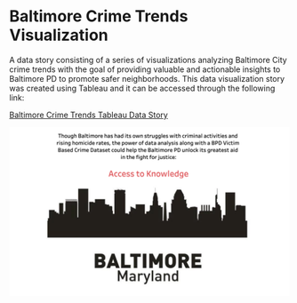 # Baltimore Crime Trends Visualization
A data story consisting of a series of visualizations analyzing Baltimore City crime trends with the goal of providing valuable and actionable insights to Baltimore PD to promote safer neighborhoods. This data visualization story was created using Tableau and it can be accessed through the following link:

[Baltimore Crime Trends Tableau Data Story](https://public.tableau.com/views/CrimeTrendsforaSaferBaltimore/Story1?:display_count=y&publish=yes&:origin=viz_share_link)

![Introduction](/Scanned_Designs/Introduction.png)

